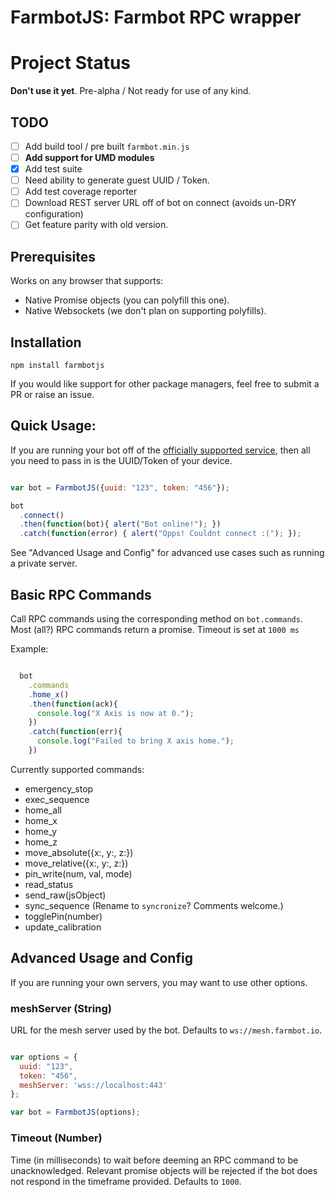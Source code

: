 # FarmbotJS: Farmbot RPC wrapper

# Project Status

**Don't use it yet**. Pre-alpha / Not ready for use of any kind.

## TODO

 - [ ] Add build tool / pre built `farmbot.min.js`
 - [ ] **Add support for UMD modules**
 - [X] Add test suite
 - [ ] Need ability to generate guest UUID / Token.
 - [ ] Add test coverage reporter
 - [ ] Download REST server URL off of bot on connect (avoids un-DRY configuration)
 - [ ] Get feature parity with old version.

## Prerequisites

Works on any browser that supports:

 * Native Promise objects (you can polyfill this one).
 * Native Websockets (we don't plan on supporting polyfills).

## Installation

```
npm install farmbotjs
```

If you would like support for other package managers, feel free to submit a PR or raise an issue.

## Quick Usage:

If you are running your bot off of the [officially supported service](http://my.farmbot.io), then all you need to pass in is the UUID/Token of your device.

```javascript

var bot = FarmbotJS({uuid: "123", token: "456"});

bot
  .connect()
  .then(function(bot){ alert("Bot online!"); })
  .catch(function(error) { alert("Opps! Couldnt connect :("); });

```

See "Advanced Usage and Config" for advanced use cases such as running a private server.

## Basic RPC Commands

Call RPC commands using the corresponding method on `bot.commands`. Most (all?) RPC commands return a promise. Timeout is set at `1000 ms`

Example:

```javascript

  bot
    .commands
    .home_x()
    .then(function(ack){
      console.log("X Axis is now at 0.");
    })
    .catch(function(err){
      console.log("Failed to bring X axis home.");
    })

```

Currently supported commands:

 * emergency_stop
 * exec_sequence
 * home_all
 * home_x
 * home_y
 * home_z
 * move_absolute({x:, y:, z:})
 * move_relative({x:, y:, z:})
 * pin_write(num, val, mode)
 * read_status
 * send_raw(jsObject)
 * sync_sequence (Rename to `syncronize`? Comments welcome.)
 * togglePin(number)
 * update_calibration

## Advanced Usage and Config

If you are running your own servers, you may want to use other options.

### meshServer (String)

URL for the mesh server used by the bot. Defaults to `ws://mesh.farmbot.io`.

```javascript

var options = {
  uuid: "123",
  token: "456",
  meshServer: 'wss://localhost:443'
};

var bot = FarmbotJS(options);

```

### Timeout (Number)

Time (in milliseconds) to wait before deeming an RPC command to be unacknowledged. Relevant promise objects will be rejected if the bot does not respond in the timeframe provided. Defaults to `1000`.
